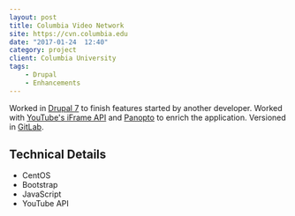 ```yaml
---
layout: post
title: Columbia Video Network
site: https://cvn.columbia.edu
date: "2017-01-24  12:40"
category: project
client: Columbia University
tags: 
    - Drupal
    - Enhancements
---
```

Worked in <a href="https://www.drupal.org/about/drupal-7" target="_blank">Drupal 7</a> to finish features started by another developer. Worked with <a href="https://developers.google.com/youtube/iframe_api_reference" target="_blank">YouTube's iFrame API</a> and <a href="https://www.panopto.com/" target="_blank">Panopto</a> to enrich the application. Versioned in <a href="https://about.gitlab.com/" target="_blank">GitLab</a>.

## Technical Details

* CentOS
* Bootstrap
* JavaScript
* YouTube API